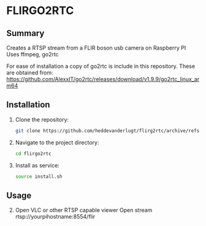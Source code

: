 # FLIRGO2RTC
## Summary
Creates a RTSP stream from a FLIR boson usb camera on Raspberry PI
Uses ffmpeg, go2rtc

For ease of installation a copy of go2rtc is include in this repository.
These are obtained from:
https://github.com/AlexxIT/go2rtc/releases/download/v1.9.9/go2rtc_linux_arm64 

## Installation
1. Clone the repository:
    ```bash
    git clone https://github.com/heddevanderlugt/flirg2rtc/archive/refs/heads/main.zip
    ```

2. Navigate to the project directory:
    ```bash
    cd flirgo2rtc
    ```
3. Install as service:
    ```bash
    source install.sh
    ```

## Usage
2. Open VLC or other RTSP capable viewer
    Open stream rtsp://yourpihostname:8554/flir